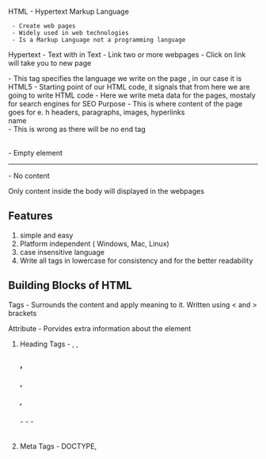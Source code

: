 HTML - Hypertext Markup Language

     - Create web pages
     - Widely used in web technologies
     - Is a Markup Language not a programming language

Hypertext     - Text with in Text 
              - Link two or more webpages 
              - Click on link will take you to new page

<!doctype html> - This tag specifies the language we write on the page , in our case it is HTML5

<html> - Starting point of our HTML code, it signals that from here we are going to write HTML code

<head> - Here we write meta data for the pages, mostaly for search engines for SEO Purpose

<body> - This is where content of the page goes for e. h headers, paragraphs, images, hyperlinks

<title> - Title of HTML page

## HTML Element

Element is defined by start tag, some content and end tag

Element : <html> something </html>

<body> come contnent </body>

Some elements will have no end tags ( closing tags)

<title> Name </title>
<br> name </br> - This is wrong as there will be no end tag

<br> - Empty element

<hr> - No content

Only content inside the body will displayed in the webpages

## Features

1. simple and easy
2. Platform independent ( Windows, Mac, Linux)
3. case insensitive language
4. Write all tags in lowercase for consistency and for the better readability

## Building Blocks of HTML

Tags - Surrounds the content and apply meaning to it. Written using < and > brackets

Attribute - Porvides extra information about the element

<tag attribute-name="attribute-value"></tag>

1. Heading Tags - </H1>, </h2>, <h3>, <h4>, <h5>, <h6> - <b></b> - <i></i> - <u></u>

2. Meta Tags - DOCTYPE, <title> , link, meta, style

3. Text Tags - <p>, <h1> to <h6>, strong>

4. Link Tag - <a>

5. Image Tag - <Image>

6. List Tags - <ul> <ol> <li>

7. Table Tags - table, tr, td, thead, tbody, th

8. Form tags - Form, Input, textArea, select

9. Script Tags - <Script> , <noscript>

10. Mark - Tag will Mark or Highlight a text that is of relevance

11. code - Defines a fragment of computer code

12. small - defines smallar text copyright or side-commennts

13. sub - Subscript , will be used for displaying text as subscript for e.g. Chemical forumlas

14. sup - Superscript, will be used for displaying text as superscript for e.g. Maths Algebra

15. del - Tag is used to identify text that has been deleted from a document but
    retained to show the history of modification made to the document.

16. ins - Tag defines a text that has been inserted into a document

17. cite - Defines the title of creative work ( book, poem, song, movie)

18. q - quotation

19. abbr - abbreviation

20. p - paragraph

21. space - to add space se &nbsp;

## HTML CSS

1. CSS - Cascading Stylesheet - To format the layout of my webpage - With CSS you can control the color, font, size of the text,
elemepnt position, background, background images, background colors

2. CSS - Can be added to HTML docuemnt in 3 ways

- Inline - by using style attribute inside HTML Elelment
- Internal - by using <style> element in <head> section
- External - by using <link> element to link external CSS

## CSS Colors, Fonts, sizes

- color - defines the text of your color
- font-family - defines font to be used
- font-size - defines size of the font
- border - define border for all HTML elelments
- padding - defines space between your text and the border
- margin - defines the space between border

## HTML Forms

Required to collect some data from the user. for e.g Name, Email, Phone
May be used for registartion where we collect infornation.

<form action="/user" method="get">
      form elements
</form>

HTTP Methods - GET, PUT, POST, DELETE ( CRUD Operations)

## HTML FORM Controls

1. Text Input Control - Single line Input, Password Input, Multiline Input
2. Checkbox Control - value, checked
3. Radiobox Control
4. Selectbox control
5. File Control
6. Hidden Control - Hides the data inside the page which later can be used to pass to server
7. Clickable button
8. Submt and reset Button

## Block Level Element and Inline Element

Block level element occupies entire space of the parent
Always starts in a new line

## Block-Level elements

1. H1-H6
2. <table>
3. <p>
4. <div>
5. <form>
6. <video>
7. <hr>
8. <address>
9. <header>
10. <footer>

## Inline elements

1.  Doesn't start on a new line
2.  Only takes up as much width as necessary
3.  Can not contain block-level element

4.  <span>
5.  <a>
6.  <button>
7.  <sup>
8.  <sub>
9.  <textArea>
10. <label>
11. <b>
12. <strong>
13. <img>

span - container used to amrk up a part of text or part of document

div - Known as DIVISON Tag

       It is often used as a container for other HTMl elements

       defines a division or a section in an HTML document

       any sort of content can be placed inside <div> tag

<div> 
      <p></p>
      <h1><h1>
      <labe>
      <span>
      .....
</div>

## label vs span

Label is used when we have form or input elements

Span is used anywhere, this is a general container for any inline content

## HTML DOM ( Document Object Model)

When page is loaded, browser creates a docuemnt object Model of the page

Usage: With HTML DOM Javascript can access all the elements of HTML Document

       Javascript can add, remove, change all the HTML elelments, HTML Attributes,
       CSS Styles in the page.

       Javascript can react to HTML events, can create new HTMl events in the page.

## value vs innerHTML

       Setting the value is normally used for input/form elements.
       innerHTML is normally used for div, span, td and similar elements.

## Video

Will help you display video in the page

controls - The browsers will offer controls to allow the user
to control audio, playback, volume, pause /Resume

autoplay - The audio will automatically begin playback as soon as it can.

muted - will mute the audio

## Audio

Will help you display audio in the page

controls - The browsers will offer controls to allow the user
to control audio, playback, volume, pause /Resume

autoplay - The audio will automatically begin playback as soon as it can.

muted - will mute the audio

## HTML Class

This is an attribute which is used to specify a class for an HTML element

Multiplw HTML elements can share same class

## HTML Responsive

Responsive web design is about creating webpages that look good on all devices.

This will automatically adjust for different screen sizes and viewports

To create responsive website we need <meta> tag

<meta name="viewport" content="width=device-width", intial scale 1.0">

This will set the viewport of your page whivh will give browser instructions on how
to control page diemsnsions and scaling.

meta - Elelment Speicfy the charcter set, page description, keywords,
author of the document and viewport settings.

## Semantic elelments

Elements with meaning and clearly tell us what the content is about

<article>
<aside>
<details>
<figcaption>
<figure>
<footer>
<header>
<nav>
<main>
<mark>
<section>
<summary>
<time>

## Non Semantic Elements

<div>
<span>  
<p>

Tells nothing about the content

<div id="nav">
<div class="header">
<div class="footer">

## CSS3

1. Colors Names -
   The 17 standard colors are: aqua, black, blue, fuchsia, gray, green, lime, maroon,
   navy, olive, orange, purple, red, silver, teal, white, and yellow.

2. HTML5 Colors
3. Hexadecimal colors - #
4. RGB colors - rbg()

Selectors

1. Combinator Selector

    a. decendent selector (space)
    b. child selector (>)
    c. adjacent sibing selector (+)
    d. general sibling selector (~)

